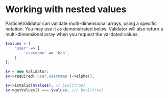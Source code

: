 # Working with nested values

Particle\Validator can validate multi-dimensional arrays, using a specific notation. You may use it
as demonstrated below. Validator will also return a multi-dimensional array when you request the 
validated values.

```php
$values = [
    'user' => [
        'username' => 'bob', 
    ]
];

$v = new Validator;
$v->required('user.username')->alpha();

$v->isValid($values); // bool(true)
$v->getValues() === $values; /// bool(true)
```
